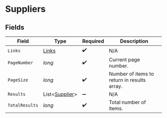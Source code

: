 # Suppliers


## Fields

| Field                                             | Type                                              | Required                                          | Description                                       |
| ------------------------------------------------- | ------------------------------------------------- | ------------------------------------------------- | ------------------------------------------------- |
| `Links`                                           | [Links](../../models/shared/Links.md)             | :heavy_check_mark:                                | N/A                                               |
| `PageNumber`                                      | *long*                                            | :heavy_check_mark:                                | Current page number.                              |
| `PageSize`                                        | *long*                                            | :heavy_check_mark:                                | Number of items to return in results array.       |
| `Results`                                         | List<[Supplier](../../models/shared/Supplier.md)> | :heavy_minus_sign:                                | N/A                                               |
| `TotalResults`                                    | *long*                                            | :heavy_check_mark:                                | Total number of items.                            |